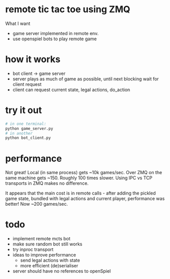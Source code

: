 # remote tic tac toe using ZMQ

What I want
- game server implemented in remote env.
- use openspiel bots to play remote game

# how it works
- bot client -> game server
- server plays as much of game as possible, until next blocking wait for client
  request
- client can request current state, legal actions, do_action

# try it out
```sh
# in one terminal:
python game_server.py
# in another
python bot_client.py
```

# performance
Not great! Local (in same process) gets ~10k games/sec. Over ZMQ on the same
machine gets ~150. Roughly 100 times slower. Using IPC vs TCP transports in ZMQ
makes no difference.

It appears that the main cost is in remote calls - after adding the pickled game
state, bundled with legal actions and current player, performance was better!
Now ~200 games/sec.

# todo
- implement remote mcts bot
- make sure random bot still works
- try inproc transport
- ideas to improve performance
  - send legal actions with state
  - more efficient (de)serialiser
- server should have no references to openSpiel
